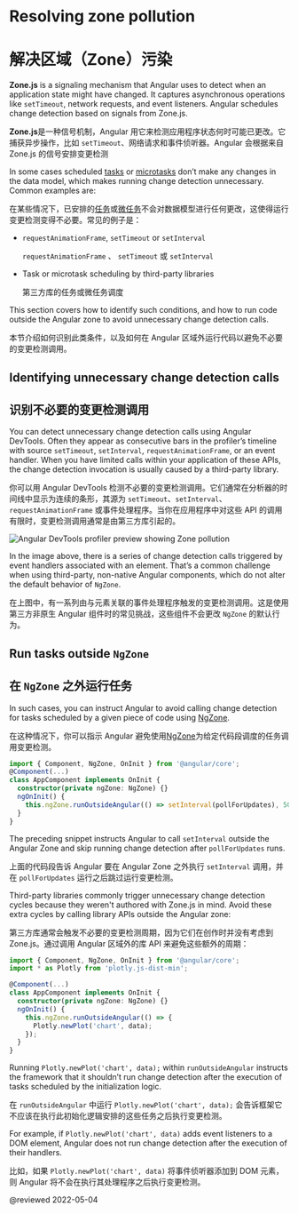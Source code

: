 # Resolving zone pollution

# 解决区域（Zone）污染

**Zone.js** is a signaling mechanism that Angular uses to detect when an application state might have changed. It captures asynchronous operations like `setTimeout`, network requests, and event listeners. Angular schedules change detection based on signals from Zone.js.

**Zone.js**是一种信号机制，Angular 用它来检测应用程序状态何时可能已更改。它捕获异步操作，比如 `setTimeout`、网络请求和事件侦听器。Angular 会根据来自 Zone.js 的信号安排变更检测

In some cases scheduled [tasks](https://developer.mozilla.org/en-US/docs/Web/API/HTML_DOM_API/Microtask_guide#tasks) or [microtasks](https://developer.mozilla.org/en-US/docs/Web/API/HTML_DOM_API/Microtask_guide#microtasks) don’t make any changes in the data model, which makes running change detection unnecessary. Common examples are:

在某些情况下，已安排的[任务](https://developer.mozilla.org/en-US/docs/Web/API/HTML_DOM_API/Microtask_guide#tasks)或[微任务](https://developer.mozilla.org/en-US/docs/Web/API/HTML_DOM_API/Microtask_guide#microtasks)不会对数据模型进行任何更改，这使得运行变更检测变得不必要。常见的例子是：

* `requestAnimationFrame`, `setTimeout` or `setInterval`

  `requestAnimationFrame` 、 `setTimeout` 或 `setInterval`

* Task or microtask scheduling by third-party libraries

  第三方库的任务或微任务调度

This section covers how to identify such conditions, and how to run code outside the Angular zone to avoid unnecessary change detection calls.

本节介绍如何识别此类条件，以及如何在 Angular 区域外运行代码以避免不必要的变更检测调用。

## Identifying unnecessary change detection calls

## 识别不必要的变更检测调用

You can detect unnecessary change detection calls using Angular DevTools. Often they appear as consecutive bars in the profiler’s timeline with source `setTimeout`, `setInterval`, `requestAnimationFrame`, or an event handler. When you have limited calls within your application of these APIs, the change detection invocation is usually caused by a third-party library.

你可以用 Angular DevTools 检测不必要的变更检测调用。它们通常在分析器的时间线中显示为连续的条形，其源为 `setTimeout`、`setInterval`、`requestAnimationFrame` 或事件处理程序。当你在应用程序中对这些 API 的调用有限时，变更检测调用通常是由第三方库引起的。

<div class="lightbox">
  <img alt="Angular DevTools profiler preview showing Zone pollution" src="generated/images/guide/change-detection/zone-pollution.png">
</div>

In the image above, there is a series of change detection calls triggered by event handlers associated with an element. That’s a common challenge when using third-party, non-native Angular components, which do not alter the default behavior of `NgZone`.

在上图中，有一系列由与元素关联的事件处理程序触发的变更检测调用。这是使用第三方非原生 Angular 组件时的常见挑战，这些组件不会更改 `NgZone` 的默认行为。

## Run tasks outside `NgZone`

## 在 `NgZone` 之外运行任务

In such cases, you can instruct Angular to avoid calling change detection for tasks scheduled by a given piece of code using [NgZone](/guide/zone).

在这种情况下，你可以指示 Angular 避免使用[NgZone](https://angular.io/guide/zone)为给定代码段调度的任务调用变更检测。

```ts
import { Component, NgZone, OnInit } from '@angular/core';
@Component(...)
class AppComponent implements OnInit {
  constructor(private ngZone: NgZone) {}
  ngOnInit() {
    this.ngZone.runOutsideAngular(() => setInterval(pollForUpdates), 500);
  }
}
```

The preceding snippet instructs Angular to call `setInterval` outside the Angular Zone and skip running change detection after `pollForUpdates` runs.

上面的代码段告诉 Angular 要在 Angular Zone 之外执行 `setInterval` 调用，并在 `pollForUpdates` 运行之后跳过运行变更检测。

Third-party libraries commonly trigger unnecessary change detection cycles because they weren't authored with Zone.js in mind. Avoid these extra cycles by calling library APIs outside the Angular zone:

第三方库通常会触发不必要的变更检测周期，因为它们在创作时并没有考虑到 Zone.js。通过调用 Angular 区域外的库 API 来避免这些额外的周期：

```ts
import { Component, NgZone, OnInit } from '@angular/core';
import * as Plotly from 'plotly.js-dist-min';

@Component(...)
class AppComponent implements OnInit {
  constructor(private ngZone: NgZone) {}
  ngOnInit() {
    this.ngZone.runOutsideAngular(() => {
      Plotly.newPlot('chart', data);
    });
  }
}
```

Running `Plotly.newPlot('chart', data);` within `runOutsideAngular` instructs the framework that it shouldn’t run change detection after the execution of tasks scheduled by the initialization logic.

在 `runOutsideAngular` 中运行 `Plotly.newPlot('chart', data);` 会告诉框架它不应该在执行此初始化逻辑安排的这些任务之后执行变更检测。

For example, if `Plotly.newPlot('chart', data)` adds event listeners to a DOM element, Angular does not run change detection after the execution of their handlers.

比如，如果 `Plotly.newPlot('chart', data)` 将事件侦听器添加到 DOM 元素，则 Angular 将不会在执行其处理程序之后执行变更检测。

@reviewed 2022-05-04
